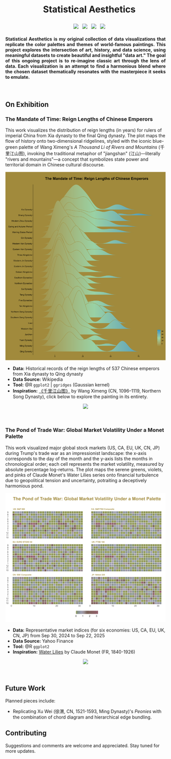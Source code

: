 <div id="user-content-toc" align="center">
  <ul>
  <summary><h1> <p> Statistical Aesthetics </p> </h1></summary>
  <p align='center'>
   <a><img src="https://img.shields.io/badge/R-276DC3?style=for-the-badge&logo=r&logoColor=white" /></a>  
  &nbsp;
   <a><img src="https://img.shields.io/badge/RStudio-75AADB?style=for-the-badge&logo=RStudio&logoColor=white" />
  &nbsp;
   <a><img src="https://img.shields.io/badge/Python-FFD43B?style=for-the-badge&logo=python&logoColor=blue" /></a>
  &nbsp;
   <a><img src="https://img.shields.io/badge/PyCharm-000000.svg?&style=for-the-badge&logo=PyCharm&logoColor=white" /></a>  
  </p>
  </ul>
</div>

<h4 align="justify"> 
Statistical Aesthetics is my original collection of data visualizations that replicate the color palettes and themes of world-famous paintings. This project explores the intersection of art, history, and data science, using meaningful datasets to create beautiful and insightful "data art." The goal of this ongoing project is to re-imagine classic art through the lens of data. Each visualization is an attempt to find a harmonious blend where the chosen dataset thematically resonates with the masterpiece it seeks to emulate.
</h4>
<br>

## On Exhibition ##

### The Mandate of Time: Reign Lengths of Chinese Emperors
This work visualizes the distribution of reign lengths (in years) for rulers of imperial China from Xia dynasty to the final Qing dynasty. The plot maps the flow of history onto two-dimensional ridgelines, styled with the iconic blue-green palette of Wang Ximeng's *A Thousand Li of Rivers and Mountains* (千里江山图), invoking the traditional metaphor of "jiangshan" (江山)—literally "rivers and mountains"—a concept that symbolizes state power and territorial domain in Chinese cultural discourse.
<p align="center">
<img src="https://github.com/Weihua-Zhao97/Statistical_Aesthetics/blob/main/Wang%20Ximeng%3A%20Thousand%20Miles%20of%20Mountains%20and%20Rivers/Plot.jpeg"  />
</p>

- **Data:** Historical records of the reign lengths of 537 Chinese emperors from Xia dynasty to Qing dynasty
- **Data Source:** Wikipedia
- **Tool:** @R `ggplot2` | `ggridges` (Gaussian kernel)
- **Inspiration:** [《千里江山图》](https://www.dailyartmagazine.com/one-thousand-li-of-rivers-and-mountains/) by Wang Ximeng (CN, 1096–1119, Northern Song Dynasty), click below to explore the painting in its entirety.
<p align="center">
<img src="https://www.comuseum.com/wp-content/uploads/2015/11/wang-ximeng_rivers-and-mountains.jpg" width="1000"  />
</p>
<br>

### The Pond of Trade War: Global Market Volatility Under a Monet Palette
This work visualized major global stock markets (US, CA, EU, UK, CN, JP) during Trump's trade war as an impressionist landscape: the x-axis corresponds to the day of the month and the y-axis lists the months in chronological order; each cell represents the market volatility, measured by absolute percentage log-returns. The plot maps the serene greens, violets, and pinks of Claude Monet's Water Lilies series onto financial turbulence due to geopolitical tension and uncertainty, potraiting a deceptively harmonious pond. 
<p align="center">
<img src="https://github.com/Weihua-Zhao97/Statistical_Aesthetics/blob/main/Claude%20Monet%3A%20water%20lilies/plot.jpeg"  />
</p>

- **Data:** Representative market indices (for six economies: US, CA, EU, UK, CN, JP) from Sep 30, 2024 to Sep 22, 2025
- **Data Source:** Yahoo Finance
- **Tool:** @R `ggplot2`
- **Inspiration:** [Water Lilies](https://www.metmuseum.org/art/collection/search/438008) by Claude Monet (FR, 1840-1926)
<p align="center">
<img src="https://collectionapi.metmuseum.org/api/collection/v1/iiif/438008/1606693/restricted" width="800"  />
</p>
<br>

## Future Work ##

Planned pieces include:
- Replicating Xu Wei (徐渭, CN, 1521-1593, Ming Dynasty)'s *Peonies* with the combination of chord diagram and hierarchical edge bundling.

## Contributing ##

Suggestions and comments are welcome and appreciated. Stay tuned for more updates.
